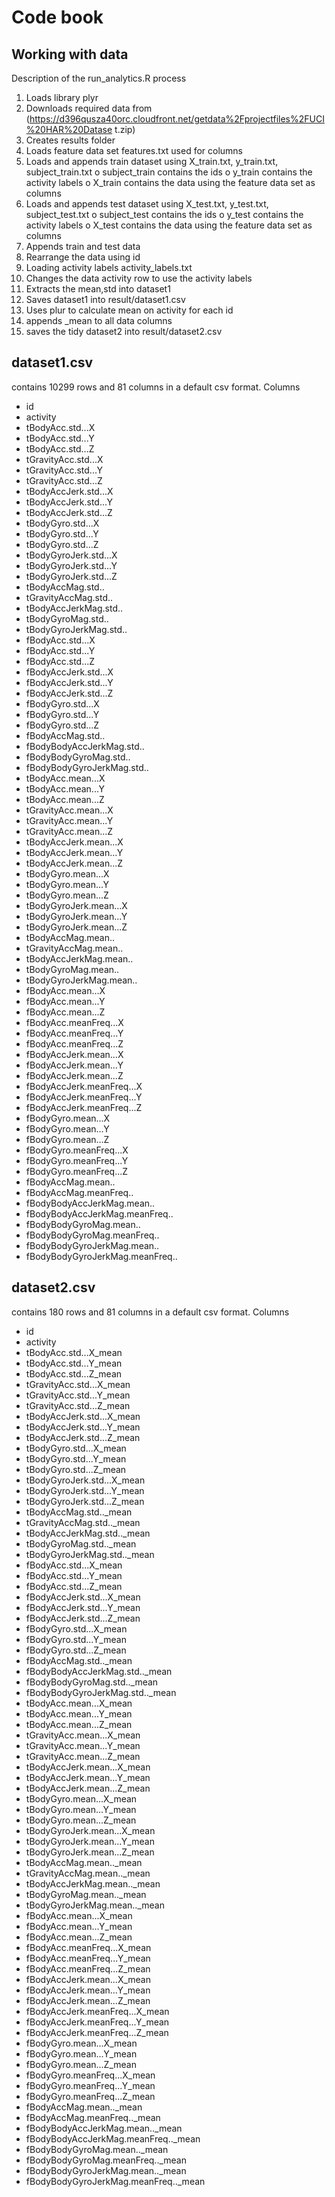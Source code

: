 # Code book
## Working with data
Description of the run_analytics.R process
1.	Loads library plyr
2.	Downloads required data from 
(https://d396qusza40orc.cloudfront.net/getdata%2Fprojectfiles%2FUCI%20HAR%20Datase
t.zip)
3.	Creates results folder
4.	Loads feature data set features.txt used for columns
5.	Loads and appends train dataset using X_train.txt, y_train.txt, subject_train.txt
o	subject_train contains the ids
o	y_train contains the activity labels
o	X_train contains the data using the feature data set as columns
6.	Loads and appends test dataset using X_test.txt, y_test.txt, subject_test.txt
o	subject_test contains the ids
o	y_test contains the activity labels
o	X_test contains the data using the feature data set as columns
7.	Appends train and test data
8.	Rearrange the data using id
9.	Loading activity labels activity_labels.txt
10.	Changes the data activity row to use the activity labels
11.	Extracts the mean,std into dataset1
12.	Saves dataset1 into result/dataset1.csv
13.	Uses plur to calculate mean on activity for each id
14.	appends _mean to all data columns
15.	saves the tidy dataset2 into result/dataset2.csv
## dataset1.csv
contains 10299 rows and 81 columns in a default csv format.
Columns
*	id
*	activity
*	tBodyAcc.std...X
*	tBodyAcc.std...Y
*	tBodyAcc.std...Z
*	tGravityAcc.std...X
*	tGravityAcc.std...Y
*	tGravityAcc.std...Z
*	tBodyAccJerk.std...X
*	tBodyAccJerk.std...Y
*	tBodyAccJerk.std...Z
*	tBodyGyro.std...X
*	tBodyGyro.std...Y
*	tBodyGyro.std...Z
*	tBodyGyroJerk.std...X
*	tBodyGyroJerk.std...Y
*	tBodyGyroJerk.std...Z
*	tBodyAccMag.std..
*	tGravityAccMag.std..
*	tBodyAccJerkMag.std..
*	tBodyGyroMag.std..
*	tBodyGyroJerkMag.std..
*	fBodyAcc.std...X
*	fBodyAcc.std...Y
*	fBodyAcc.std...Z
*	fBodyAccJerk.std...X
*	fBodyAccJerk.std...Y
*	fBodyAccJerk.std...Z
*	fBodyGyro.std...X
*	fBodyGyro.std...Y
*	fBodyGyro.std...Z
*	fBodyAccMag.std..
*	fBodyBodyAccJerkMag.std..
*	fBodyBodyGyroMag.std..
*	fBodyBodyGyroJerkMag.std..
*	tBodyAcc.mean...X
*	tBodyAcc.mean...Y
*	tBodyAcc.mean...Z
*	tGravityAcc.mean...X
*	tGravityAcc.mean...Y
*	tGravityAcc.mean...Z
*	tBodyAccJerk.mean...X
*	tBodyAccJerk.mean...Y
*	tBodyAccJerk.mean...Z
*	tBodyGyro.mean...X
*	tBodyGyro.mean...Y
*	tBodyGyro.mean...Z
*	tBodyGyroJerk.mean...X
*	tBodyGyroJerk.mean...Y
*	tBodyGyroJerk.mean...Z
*	tBodyAccMag.mean..
*	tGravityAccMag.mean..
*	tBodyAccJerkMag.mean..
*	tBodyGyroMag.mean..
*	tBodyGyroJerkMag.mean..
*	fBodyAcc.mean...X
*	fBodyAcc.mean...Y
*	fBodyAcc.mean...Z
*	fBodyAcc.meanFreq...X
*	fBodyAcc.meanFreq...Y
*	fBodyAcc.meanFreq...Z
*	fBodyAccJerk.mean...X
*	fBodyAccJerk.mean...Y
*	fBodyAccJerk.mean...Z
*	fBodyAccJerk.meanFreq...X
*	fBodyAccJerk.meanFreq...Y
*	fBodyAccJerk.meanFreq...Z
*	fBodyGyro.mean...X
*	fBodyGyro.mean...Y
*	fBodyGyro.mean...Z
*	fBodyGyro.meanFreq...X
*	fBodyGyro.meanFreq...Y
*	fBodyGyro.meanFreq...Z
*	fBodyAccMag.mean..
*	fBodyAccMag.meanFreq..
*	fBodyBodyAccJerkMag.mean..
*	fBodyBodyAccJerkMag.meanFreq..
*	fBodyBodyGyroMag.mean..
*	fBodyBodyGyroMag.meanFreq..
*	fBodyBodyGyroJerkMag.mean..
*	fBodyBodyGyroJerkMag.meanFreq..
## dataset2.csv
contains 180 rows and 81 columns in a default csv format.
Columns
*	id
*	activity
*	tBodyAcc.std...X_mean
*	tBodyAcc.std...Y_mean
*	tBodyAcc.std...Z_mean
*	tGravityAcc.std...X_mean
*	tGravityAcc.std...Y_mean
*	tGravityAcc.std...Z_mean
*	tBodyAccJerk.std...X_mean
*	tBodyAccJerk.std...Y_mean
*	tBodyAccJerk.std...Z_mean
*	tBodyGyro.std...X_mean
*	tBodyGyro.std...Y_mean
*	tBodyGyro.std...Z_mean
*	tBodyGyroJerk.std...X_mean
*	tBodyGyroJerk.std...Y_mean
*	tBodyGyroJerk.std...Z_mean
*	tBodyAccMag.std.._mean
*	tGravityAccMag.std.._mean
*	tBodyAccJerkMag.std.._mean
*	tBodyGyroMag.std.._mean
*	tBodyGyroJerkMag.std.._mean
*	fBodyAcc.std...X_mean
*	fBodyAcc.std...Y_mean
*	fBodyAcc.std...Z_mean
*	fBodyAccJerk.std...X_mean
*	fBodyAccJerk.std...Y_mean
*	fBodyAccJerk.std...Z_mean
*	fBodyGyro.std...X_mean
*	fBodyGyro.std...Y_mean
*	fBodyGyro.std...Z_mean
*	fBodyAccMag.std.._mean
*	fBodyBodyAccJerkMag.std.._mean
*	fBodyBodyGyroMag.std.._mean
*	fBodyBodyGyroJerkMag.std.._mean
*	tBodyAcc.mean...X_mean
*	tBodyAcc.mean...Y_mean
*	tBodyAcc.mean...Z_mean
*	tGravityAcc.mean...X_mean
*	tGravityAcc.mean...Y_mean
*	tGravityAcc.mean...Z_mean
*	tBodyAccJerk.mean...X_mean
*	tBodyAccJerk.mean...Y_mean
*	tBodyAccJerk.mean...Z_mean
*	tBodyGyro.mean...X_mean
*	tBodyGyro.mean...Y_mean
*	tBodyGyro.mean...Z_mean
*	tBodyGyroJerk.mean...X_mean
*	tBodyGyroJerk.mean...Y_mean
*	tBodyGyroJerk.mean...Z_mean
*	tBodyAccMag.mean.._mean
*	tGravityAccMag.mean.._mean
*	tBodyAccJerkMag.mean.._mean
*	tBodyGyroMag.mean.._mean
*	tBodyGyroJerkMag.mean.._mean
*	fBodyAcc.mean...X_mean
*	fBodyAcc.mean...Y_mean
*	fBodyAcc.mean...Z_mean
*	fBodyAcc.meanFreq...X_mean
*	fBodyAcc.meanFreq...Y_mean
*	fBodyAcc.meanFreq...Z_mean
*	fBodyAccJerk.mean...X_mean
*	fBodyAccJerk.mean...Y_mean
*	fBodyAccJerk.mean...Z_mean
*	fBodyAccJerk.meanFreq...X_mean
*	fBodyAccJerk.meanFreq...Y_mean
*	fBodyAccJerk.meanFreq...Z_mean
*	fBodyGyro.mean...X_mean
*	fBodyGyro.mean...Y_mean
*	fBodyGyro.mean...Z_mean
*	fBodyGyro.meanFreq...X_mean
*	fBodyGyro.meanFreq...Y_mean
*	fBodyGyro.meanFreq...Z_mean
*	fBodyAccMag.mean.._mean
*	fBodyAccMag.meanFreq.._mean
*	fBodyBodyAccJerkMag.mean.._mean
*	fBodyBodyAccJerkMag.meanFreq.._mean
*	fBodyBodyGyroMag.mean.._mean
*	fBodyBodyGyroMag.meanFreq.._mean
*	fBodyBodyGyroJerkMag.mean.._mean
*	fBodyBodyGyroJerkMag.meanFreq.._mean

